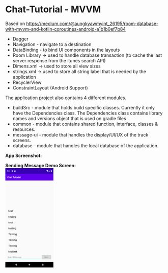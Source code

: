 # Chat-Tutorial - MVVM

Based on https://medium.com/@aungkyawmyint_26195/room-database-with-mvvm-and-kotlin-coroutines-android-a1b1b0ef7b84

<ul>
  <li>Dagger</li>
  <li>Navigation - navigate to a destination</li>
  <li>DataBinding - to bind UI components in the layouts</li>
  <li>Room Library -> used to handle database transaction (to cache the last server response from the itunes search API)</li>
  <li>Dimens.xml -> used to store all view sizes</li>
  <li>strings.xml -> used to store all string label that is needed by the application</li>
  <li>RecyclerView</li>
  <li>ConstraintLayout (Android Support)</li>
</ul>

The application project also contains 4 different modules.

<ul>
  <li>buildSrc - module that holds build specific classes. Currently it only have the Dependencies class. The Dependencies class contains library names and versions object that is used on gradle files</li>
  <li>common - module that contains shared function, interface, classes & resources.</li>
  <li>message-ui - module that handles the display/UI/UX of the track screens.</li>
  <li>database - module that handles the local database of the application.</li>
</ul>

<b>App Screenshot:</b>

<b>Sending Message Demo Screen:</b><br />
<img src="https://github.com/eduardodelito/Chat-Tutorial/blob/master/screenshot/Screenshot_1588244611.png" width="30%" />&nbsp;&nbsp;
 <br/> <br/>
